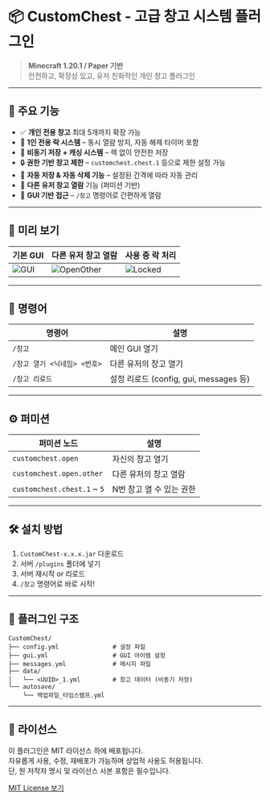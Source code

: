 # 📦 CustomChest - 고급 창고 시스템 플러그인

> **Minecraft 1.20.1 / Paper 기반**  
> 안전하고, 확장성 있고, 유저 친화적인 개인 창고 플러그인

---

## 🧩 주요 기능

- ✅ **개인 전용 창고** 최대 5개까지 확장 가능
- 🔐 **1인 전용 락 시스템** – 동시 열람 방지, 자동 해제 타이머 포함
- 💾 **비동기 저장 + 캐싱 시스템** – 렉 없이 안전한 저장
- 🔒 **권한 기반 창고 제한** – `customchest.chest.1` 등으로 제한 설정 가능
- 🧰 **자동 저장 & 자동 삭제 기능** – 설정된 간격에 따라 자동 관리
- 👥 **다른 유저 창고 열람** 기능 (퍼미션 기반)
- 🧪 **GUI 기반 접근** – `/창고` 명령어로 간편하게 열람

---

## 📸 미리 보기

| 기본 GUI | 다른 유저 창고 열람 | 사용 중 락 처리 |
|----------|----------------------|------------------|
| ![GUI](https://via.placeholder.com/300x160.png?text=Main+Storage+GUI) | ![OpenOther](https://via.placeholder.com/300x160.png?text=Open+Others) | ![Locked](https://via.placeholder.com/300x160.png?text=Storage+Locked) |

---

## 🔧 명령어

| 명령어 | 설명 |
|--------|------|
| `/창고` | 메인 GUI 열기 |
| `/창고 열기 <닉네임> <번호>` | 다른 유저의 창고 열기 |
| `/창고 리로드` | 설정 리로드 (config, gui, messages 등) |

---

## ⚙️ 퍼미션

| 퍼미션 노드 | 설명 |
|--------------|------|
| `customchest.open` | 자신의 창고 열기 |
| `customchest.open.other` | 다른 유저의 창고 열람 |
| `customchest.chest.1` ~ `5` | N번 창고 열 수 있는 권한 |

---

## 🛠 설치 방법

1. `CustomChest-x.x.x.jar` 다운로드
2. 서버 `/plugins` 폴더에 넣기
3. 서버 재시작 or 리로드
4. `/창고` 명령어로 바로 시작!

---

## 🧙 플러그인 구조

```plaintext
CustomChest/
├── config.yml               # 설정 파일
├── gui.yml                  # GUI 아이템 설정
├── messages.yml             # 메시지 파일
├── data/
│   └── <UUID>_1.yml         # 창고 데이터 (비동기 저장)
└── autosave/
    └── 백업파일_타임스탬프.yml
```

---

## 💬 라이선스

이 플러그인은 MIT 라이선스 하에 배포됩니다.  
자유롭게 사용, 수정, 재배포가 가능하며 상업적 사용도 허용됩니다.  
단, 원 저작자 명시 및 라이선스 사본 포함은 필수입니다.

[MIT License 보기](LICENSE)
